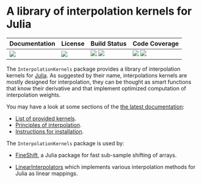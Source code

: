 # A library of interpolation kernels for Julia

| **Documentation**               | **License**                     | **Build Status**                                                | **Code Coverage**                                                   |
|:--------------------------------|:--------------------------------|:----------------------------------------------------------------|:--------------------------------------------------------------------|
| [![][doc-dev-img]][doc-dev-url] | [![][license-img]][license-url] | [![][github-ci-img]][github-ci-url] [![][appveyor-img]][appveyor-url] | [![][coveralls-img]][coveralls-url] [![][codecov-img]][codecov-url] |

The `InterpolationKernels` package provides a library of interpolation kernels
for [Julia](https://julialang.org/).  As suggested by their name,
interpolations kernels are mostly designed for interpolation, they can be
thought as smart functions that know their derivative and that implement
optimized computation of interpolation weights.

You may have a look at some sections of the [the latest
documentation](https://emmt.github.io/InterpolationKernels.jl/dev/):

- [List of provided kernels](https://emmt.github.io/InterpolationKernels.jl/dev/kernels/).
- [Principles of interpolation](https://emmt.github.io/InterpolationKernels.jl/dev/interpolation/).
- [Instructions for installation](https://emmt.github.io/InterpolationKernels.jl/dev/install/).

The `InterpolationKernels` package is used by:

- [FineShift](https://github.com/emmt/FineShift.jl), a Julia package for
  fast sub-sample shifting of arrays.

- [LinearInterpolators](https://github.com/emmt/LinearInterpolators.jl) which implements
  various interpolation methods for Julia as linear mappings.

[doc-stable-img]: https://img.shields.io/badge/docs-stable-blue.svg
[doc-stable-url]: https://emmt.github.io/InterpolationKernels.jl/stable

[doc-dev-img]: https://img.shields.io/badge/docs-dev-blue.svg
[doc-dev-url]: https://emmt.github.io/InterpolationKernels.jl/dev

[license-url]: ./LICENSE.md
[license-img]: http://img.shields.io/badge/license-MIT-brightgreen.svg?style=flat

[github-ci-img]: https://github.com/emmt/InterpolationKernels.jl/actions/workflows/CI.yml/badge.svg?branch=master
[github-ci-url]: https://github.com/emmt/InterpolationKernels.jl/actions/workflows/CI.yml?query=branch%3Amaster

[appveyor-img]: https://ci.appveyor.com/api/projects/status/github/emmt/InterpolationKernels.jl?branch=master
[appveyor-url]: https://ci.appveyor.com/project/emmt/InterpolationKernels-jl/branch/master

[coveralls-img]: https://coveralls.io/repos/emmt/InterpolationKernels.jl/badge.svg?branch=master&service=github
[coveralls-url]: https://coveralls.io/github/emmt/InterpolationKernels.jl?branch=master

[codecov-img]: http://codecov.io/github/emmt/InterpolationKernels.jl/coverage.svg?branch=master
[codecov-url]: http://codecov.io/github/emmt/InterpolationKernels.jl?branch=master
